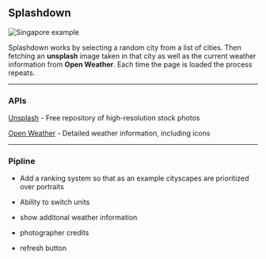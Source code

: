 ## Splashdown

![Singapore example](https://imgur.com/iovYWqR.jpg)

Splashdown works by selecting a random city from a list of cities.  Then fetching an **unsplash** image taken in that city as well as the current weather information from **Open Weather**.  Each time the page is loaded the process repeats.

---
### APIs


[Unsplash](https://unsplash.com/developers) - Free repository of high-resolution stock photos

[Open Weather](https://openweathermap.org/api) - Detailed weather information, including icons

---

### Pipline 

* Add a ranking system so that as an example cityscapes are prioritized over portraits

* Ability to switch units

* show additonal weather information

* photographer credits

* refresh button
